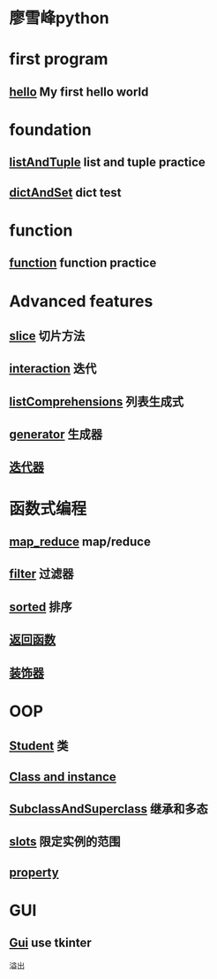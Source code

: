 # 廖雪峰python

# first program

## [hello](Code/python/hello.py) My first hello world

# foundation

## [listAndTuple](Code/python/listAndTuple.py) list and tuple practice

## [dictAndSet](Code/python/dictAndSet.py) dict test

# function

## [function](Code/python/function.py) function practice

# Advanced features

## [slice](Code/python/slice.py) 切片方法

## [interaction](Code/python/interaction.py) 迭代

## [listComprehensions](Code/python/listComprehensions.py) 列表生成式

## [generator](Code/python/generator.py) 生成器

## [迭代器](Code/python/迭代器.py)

# 函数式编程

## [map_reduce](Code/python/map_reduce.py) map/reduce

## [filter](Code/python/filter.py) 过滤器

## [sorted](Code/python/sorted.py) 排序

## [返回函数](Code/python/返回函数.py)

## [装饰器](Code/python/装饰器.py)

# OOP

## [Student](Code/python/Student.py) 类

## [Class and instance](Code/python/ClassAndInstance.py)

## [SubclassAndSuperclass](Code/python/SubclassAndSuperclass.py) 继承和多态

## [slots](slots.py) 限定实例的范围

## [property](property.py)

# GUI

## [Gui](Code/python/Gui.py) use tkinter
溢出

